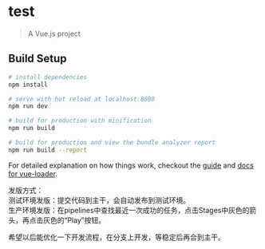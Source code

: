 # test

> A Vue.js project

## Build Setup

``` bash
# install dependencies
npm install

# serve with hot reload at localhost:8080
npm run dev

# build for production with minification
npm run build

# build for production and view the bundle analyzer report
npm run build --report
```

For detailed explanation on how things work, checkout the [guide](http://vuejs-templates.github.io/webpack/) and [docs for vue-loader](http://vuejs.github.io/vue-loader).



发版方式：  
测试环境发版：提交代码到主干，会自动发布到测试环境。  
生产环境发版：在pipelines中查找最近一次成功的任务，点击Stages中灰色的箭头，再点击灰色的“Play”按钮。


希望以后能优化一下开发流程，在分支上开发，等稳定后再合到主干。
